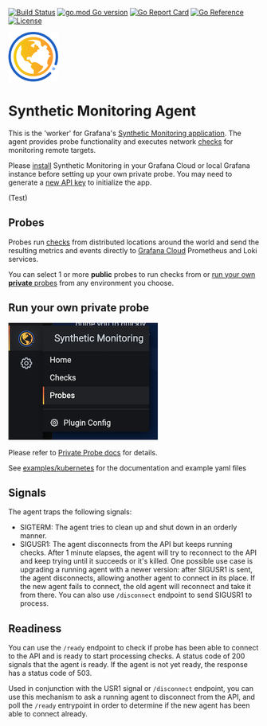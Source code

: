 [![Build Status](https://drone.grafana.net/api/badges/grafana/synthetic-monitoring-agent/status.svg)](https://drone.grafana.net/grafana/synthetic-monitoring-agent)
[![go.mod Go version](https://img.shields.io/github/go-mod/go-version/grafana/synthetic-monitoring-agent.svg)](https://github.com/grafana/synthetic-monitoring-agent)
[![Go Report Card](https://goreportcard.com/badge/github.com/grafana/synthetic-monitoring-agent)](https://goreportcard.com/report/github.com/grafana/synthetic-monitoring-agent)
[![Go Reference](https://pkg.go.dev/badge/github.com/grafana/synthetic-monitoring-agent.svg)](https://pkg.go.dev/github.com/grafana/synthetic-monitoring-agent)
[![License](https://img.shields.io/github/license/grafana/synthetic-monitoring-agent)](https://opensource.org/licenses/Apache-2.0)

<img src="img/logo.svg" width="100" />

Synthetic Monitoring Agent
==========================
This is the 'worker' for Grafana's [Synthetic Monitoring application](https://github.com/grafana/synthetic-monitoring-app). The agent provides probe functionality and executes network [checks](https://github.com/grafana/synthetic-monitoring-app/blob/main/README.md#check-types) for monitoring remote targets. 

Please [install](https://grafana.com/grafana/plugins/grafana-synthetic-monitoring-app/installation) Synthetic Monitoring 
in your Grafana Cloud or local Grafana instance before setting up your own private probe. You may need to generate a [new API key](https://grafana.com/profile/api-keys) to initialize the app.

(Test)

Probes
------
Probes run [checks](https://github.com/grafana/synthetic-monitoring-app/blob/main/README.md#check-types) from 
distributed locations around the world and send the resulting metrics and events directly to 
[Grafana Cloud](https://grafana.com/products/cloud/) Prometheus and Loki services. 

You can select 1 or more **public** probes to run checks from or [run your own **private** probes](https://grafana.com/docs/grafana-cloud/synthetic-monitoring/private-probes/)
from any environment you choose.


Run your own private probe
---------------------
![Add Probe](img/screenshot-probes.png)

Please refer to [Private Probe docs](https://grafana.com/docs/grafana-cloud/synthetic-monitoring/private-probes/) for details.

See [examples/kubernetes](./examples/kubernetes) for the documentation and example yaml files

Signals
-------

The agent traps the following signals:

* SIGTERM: The agent tries to clean up and shut down in an orderly
  manner.
* SIGUSR1: The agent disconnects from the API but keeps running checks.
  After 1 minute elapses, the agent will try to reconnect to the API and
  keep trying until it succeeds or it's killed. One possible use case is
  upgrading a running agent with a newer version: after SIGUSR1 is sent,
  the agent disconnects, allowing another agent to connect in its place.
  If the new agent fails to connect, the old agent will reconnect and
  take it from there. 
  You can also use `/disconnect` endpoint to send SIGUSR1 to process.

Readiness
---------

You can use the `/ready` endpoint to check if probe has been able to
connect to the API and is ready to start processing checks. A status
code of 200 signals that the agent is ready. If the agent is not yet
ready, the response has a status code of 503.

Used in conjunction with the USR1 signal or `/disconnect` endpoint,
you can use this mechanism to ask a running agent to disconnect from the API,
and poll the `/ready` entrypoint in order to determine if the
new agent has been able to connect already.
